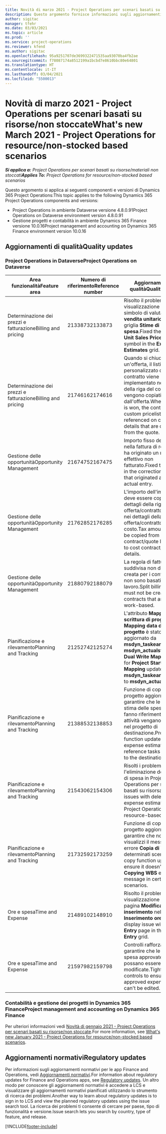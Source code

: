 ```yaml
---
title: Novità di marzo 2021 - Project Operations per scenari basati su risorse/non stoccate
description: Questo argomento fornisce informazioni sugli aggiornamenti di qualità disponibili nella versione di marzo 2021 di Project Operations per scenari basati su risorse/non stoccate.
author: sigitac
manager: tfehr
ms.date: 03/03/2021
ms.topic: article
ms.prod: ''
ms.service: project-operations
ms.reviewer: kfend
ms.author: sigitac
ms.openlocfilehash: 95a9251707de3699322471535aa93070ba4fb2ae
ms.sourcegitcommit: f78087174a8512199a1bcbd7e8610bbc80e64801
ms.translationtype: HT
ms.contentlocale: it-IT
ms.lasthandoff: 03/04/2021
ms.locfileid: "5500013"
---
```

# <a name="whats-new-march-2021---project-operations-for-resourcenon-stocked-based-scenarios"></a><span data-ttu-id="20c06-103">Novità di marzo 2021 - Project Operations per scenari basati su risorse/non stoccate</span><span class="sxs-lookup"><span data-stu-id="20c06-103">What's new March 2021 - Project Operations for resource/non-stocked based scenarios</span></span>

<span data-ttu-id="20c06-104">_**Si applica a:** Project Operations per scenari basati su risorse/materiali non stoccati_</span><span class="sxs-lookup"><span data-stu-id="20c06-104">_**Applies To:** Project Operations for resource/non-stocked based scenarios_</span></span>

<span data-ttu-id="20c06-105">Questo argomento si applica ai seguenti componenti e versioni di Dynamics 365 Project Operations:</span><span class="sxs-lookup"><span data-stu-id="20c06-105">This topic applies to the following Dynamics 365 Project Operations components and versions:</span></span>

- <span data-ttu-id="20c06-106">Project Operations in ambiente Dataverse versione 4.8.0.91</span><span class="sxs-lookup"><span data-stu-id="20c06-106">Project Operations on Dataverse environment version 4.8.0.91</span></span> 
- <span data-ttu-id="20c06-107">Gestione progetti e contabilità in ambiente Dynamics 365 Finance versione 10.0.16</span><span class="sxs-lookup"><span data-stu-id="20c06-107">Project management and accounting on Dynamics 365 Finance environment version 10.0.16</span></span> 

## <a name="quality-updates"></a><span data-ttu-id="20c06-108">Aggiornamenti di qualità</span><span class="sxs-lookup"><span data-stu-id="20c06-108">Quality updates</span></span>

### <a name="project-operations-on-dataverse"></a><span data-ttu-id="20c06-109">Project Operations in Dataverse</span><span class="sxs-lookup"><span data-stu-id="20c06-109">Project Operations on Dataverse</span></span>


| <span data-ttu-id="20c06-110">**Area funzionalità**</span><span class="sxs-lookup"><span data-stu-id="20c06-110">**Feature area**</span></span> | <span data-ttu-id="20c06-111">**Numero di riferimento**</span><span class="sxs-lookup"><span data-stu-id="20c06-111">**Reference number**</span></span> | <span data-ttu-id="20c06-112">**Aggiornamento di qualità**</span><span class="sxs-lookup"><span data-stu-id="20c06-112">**Quality update**</span></span> |
| --- | --- | --- |
| <span data-ttu-id="20c06-113">Determinazione dei prezzi e fatturazione</span><span class="sxs-lookup"><span data-stu-id="20c06-113">Billing and pricing</span></span> | <span data-ttu-id="20c06-114">2133873</span><span class="sxs-lookup"><span data-stu-id="20c06-114">2133873</span></span> | <span data-ttu-id="20c06-115">Risolto il problema della visualizzazione del simbolo di valuta **Prezzo di vendita unitario** nella griglia **Stime di spesa**.</span><span class="sxs-lookup"><span data-stu-id="20c06-115">Fixed the display of **Unit Sales Price** currency symbol in the **Expense Estimates** grid.</span></span> |
| <span data-ttu-id="20c06-116">Determinazione dei prezzi e fatturazione</span><span class="sxs-lookup"><span data-stu-id="20c06-116">Billing and pricing</span></span> | <span data-ttu-id="20c06-117">2174616</span><span class="sxs-lookup"><span data-stu-id="20c06-117">2174616</span></span> | <span data-ttu-id="20c06-118">Quando si chiude un'offerta, il listino prezzi personalizzato del contratto viene implementato nei dettagli della riga del contratto che vengono copiati dall'offerta.</span><span class="sxs-lookup"><span data-stu-id="20c06-118">When a quote is won, the contract custom pricelist is referenced on contract line details that are copied from the quote.</span></span> |
| <span data-ttu-id="20c06-119">Gestione delle opportunità</span><span class="sxs-lookup"><span data-stu-id="20c06-119">Opportunity Management</span></span> | <span data-ttu-id="20c06-120">2167475</span><span class="sxs-lookup"><span data-stu-id="20c06-120">2167475</span></span> | <span data-ttu-id="20c06-121">Importo fisso dell'imposta nella fattura di rettifica che ha originato un movimento effettivo non fatturato.</span><span class="sxs-lookup"><span data-stu-id="20c06-121">Fixed tax amount in the correction invoice that originated an unbilled actual entry.</span></span> |
| <span data-ttu-id="20c06-122">Gestione delle opportunità</span><span class="sxs-lookup"><span data-stu-id="20c06-122">Opportunity Management</span></span> | <span data-ttu-id="20c06-123">2176285</span><span class="sxs-lookup"><span data-stu-id="20c06-123">2176285</span></span> | <span data-ttu-id="20c06-124">L'importo dell'imposta non deve essere copiato dai dettagli della riga di offerta/contratto di vendita nei dettagli della riga di offerta/contratto di costo.</span><span class="sxs-lookup"><span data-stu-id="20c06-124">Tax amount must not be copied from sales contract/quote line details to cost contract/quote line details.</span></span> |
| <span data-ttu-id="20c06-125">Gestione delle opportunità</span><span class="sxs-lookup"><span data-stu-id="20c06-125">Opportunity Management</span></span> | <span data-ttu-id="20c06-126">2188079</span><span class="sxs-lookup"><span data-stu-id="20c06-126">2188079</span></span> | <span data-ttu-id="20c06-127">La regola di fatturazione suddivisa non deve essere creata per i contratti che non sono basati su lavoro.</span><span class="sxs-lookup"><span data-stu-id="20c06-127">Split billing rule must not be created for contracts that are not work-based.</span></span> |
| <span data-ttu-id="20c06-128">Pianificazione e rilevamento</span><span class="sxs-lookup"><span data-stu-id="20c06-128">Planning and Tracking</span></span> | <span data-ttu-id="20c06-129">2125274</span><span class="sxs-lookup"><span data-stu-id="20c06-129">2125274</span></span> | <span data-ttu-id="20c06-130">L'attributo **Mappa doppia scrittura di progetto** per **Mapping data di inizio di progetto** è stato aggiornato da **msdyn\_taskearlieststart** a **msdyn\_actualstart**.</span><span class="sxs-lookup"><span data-stu-id="20c06-130">**Project Dual Write Map** attribute for **Project Start Date Mapping** updated from **msdyn\_taskearlieststart** to **msdyn\_actualstart**.</span></span> |
| <span data-ttu-id="20c06-131">Pianificazione e rilevamento</span><span class="sxs-lookup"><span data-stu-id="20c06-131">Planning and Tracking</span></span> | <span data-ttu-id="20c06-132">2138853</span><span class="sxs-lookup"><span data-stu-id="20c06-132">2138853</span></span> | <span data-ttu-id="20c06-133">Funzione di copia del progetto aggiornata per garantire che le righe di stima delle spese che fanno riferimento alle attività vengano copiate nel progetto di destinazione.</span><span class="sxs-lookup"><span data-stu-id="20c06-133">Project copy function updated to ensure expense estimate lines that reference tasks are copied to the destination project.</span></span> |
| <span data-ttu-id="20c06-134">Pianificazione e rilevamento</span><span class="sxs-lookup"><span data-stu-id="20c06-134">Planning and Tracking</span></span> | <span data-ttu-id="20c06-135">2154306</span><span class="sxs-lookup"><span data-stu-id="20c06-135">2154306</span></span> | <span data-ttu-id="20c06-136">Risolti i problemi con l'eliminazione delle stime di spesa in Project Operations per scenari basati su risorsa.</span><span class="sxs-lookup"><span data-stu-id="20c06-136">Fixed issues with deleting expense estimates in Project Operations for resource-based scenarios.</span></span> |
| <span data-ttu-id="20c06-137">Pianificazione e rilevamento</span><span class="sxs-lookup"><span data-stu-id="20c06-137">Planning and Tracking</span></span> | <span data-ttu-id="20c06-138">2173259</span><span class="sxs-lookup"><span data-stu-id="20c06-138">2173259</span></span> | <span data-ttu-id="20c06-139">Funzione di copia del progetto aggiornata per garantire che non visualizzi il messaggio di errore **Copia di WBS** in determinati scenari.</span><span class="sxs-lookup"><span data-stu-id="20c06-139">Project copy function updated to ensure it doesn't display **Copying WBS** error message in certain scenarios.</span></span> |
| <span data-ttu-id="20c06-140">Ore e spesa</span><span class="sxs-lookup"><span data-stu-id="20c06-140">Time and Expense</span></span> | <span data-ttu-id="20c06-141">2148910</span><span class="sxs-lookup"><span data-stu-id="20c06-141">2148910</span></span> | <span data-ttu-id="20c06-142">Risolto il problema di visualizzazione con la pagina **Modifica inserimento** nella griglia **Inserimento ore**.</span><span class="sxs-lookup"><span data-stu-id="20c06-142">Fixed display issue with the **Edit Entry** page in the **Time Entry** grid.</span></span> |
| <span data-ttu-id="20c06-143">Ore e spesa</span><span class="sxs-lookup"><span data-stu-id="20c06-143">Time and Expense</span></span> | <span data-ttu-id="20c06-144">2159798</span><span class="sxs-lookup"><span data-stu-id="20c06-144">2159798</span></span> | <span data-ttu-id="20c06-145">Controlli rafforzati per garantire che le voci di spesa approvate non possano essere modificate.</span><span class="sxs-lookup"><span data-stu-id="20c06-145">Tightened controls to ensure approved expense entries can't be edited.</span></span> |

### <a name="project-management-and-accounting-on-dynamics-365-finance"></a><span data-ttu-id="20c06-146">Contabilità e gestione dei progetti in Dynamics 365 Finance</span><span class="sxs-lookup"><span data-stu-id="20c06-146">Project management and accounting on Dynamics 365 Finance</span></span>

<span data-ttu-id="20c06-147">Per ulteriori informazioni vedi [Novità di gennaio 2021 - Project Operations per scenari basati su risorse/non stoccate](whats-new-jan-2021-resource-based.md).</span><span class="sxs-lookup"><span data-stu-id="20c06-147">For more information, see [What's new January 2021 - Project Operations for resource/non-stocked based scenarios](whats-new-jan-2021-resource-based.md).</span></span>

## <a name="regulatory-updates"></a><span data-ttu-id="20c06-148">Aggiornamenti normativi</span><span class="sxs-lookup"><span data-stu-id="20c06-148">Regulatory updates</span></span>

<span data-ttu-id="20c06-149">Per informazioni sugli aggiornamenti normativi per le app Finance and Operations, vedi [Aggiornamenti normativi](https://docs.microsoft.com/dynamics365/finance/localizations/regulatory-updates).</span><span class="sxs-lookup"><span data-stu-id="20c06-149">For information about regulatory updates for Finance and Operations apps, see [Regulatory updates](https://docs.microsoft.com/dynamics365/finance/localizations/regulatory-updates).</span></span> <span data-ttu-id="20c06-150">Un altro modo per conoscere gli aggiornamenti normativi è accedere a LCS e visualizzare gli aggiornamenti normativi pianificati utilizzando lo strumento di ricerca dei problemi.</span><span class="sxs-lookup"><span data-stu-id="20c06-150">Another way to learn about regulatory updates is to sign in to LCS and view the planned regulatory updates using the issue search tool.</span></span> <span data-ttu-id="20c06-151">La ricerca dei problemi ti consente di cercare per paese, tipo di funzionalità e versione.</span><span class="sxs-lookup"><span data-stu-id="20c06-151">Issue search lets you search by country, type of feature, and release.</span></span>


[!INCLUDE[footer-include](../includes/footer-banner.md)]
